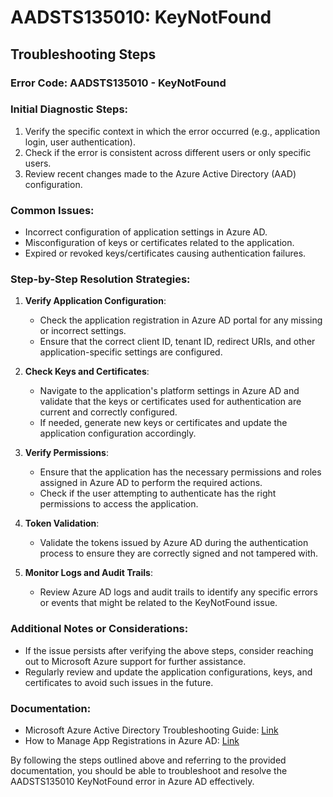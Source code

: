 # AADSTS135010: KeyNotFound


## Troubleshooting Steps
### Error Code: AADSTS135010 - KeyNotFound

### Initial Diagnostic Steps:
1. Verify the specific context in which the error occurred (e.g., application login, user authentication).
2. Check if the error is consistent across different users or only specific users.
3. Review recent changes made to the Azure Active Directory (AAD) configuration.

### Common Issues:
- Incorrect configuration of application settings in Azure AD.
- Misconfiguration of keys or certificates related to the application.
- Expired or revoked keys/certificates causing authentication failures.

### Step-by-Step Resolution Strategies:
1. **Verify Application Configuration**:
   - Check the application registration in Azure AD portal for any missing or incorrect settings.
   - Ensure that the correct client ID, tenant ID, redirect URIs, and other application-specific settings are configured.

2. **Check Keys and Certificates**:
   - Navigate to the application's platform settings in Azure AD and validate that the keys or certificates used for authentication are current and correctly configured.
   - If needed, generate new keys or certificates and update the application configuration accordingly.

3. **Verify Permissions**:
   - Ensure that the application has the necessary permissions and roles assigned in Azure AD to perform the required actions.
   - Check if the user attempting to authenticate has the right permissions to access the application.

4. **Token Validation**:
   - Validate the tokens issued by Azure AD during the authentication process to ensure they are correctly signed and not tampered with.

5. **Monitor Logs and Audit Trails**:
   - Review Azure AD logs and audit trails to identify any specific errors or events that might be related to the KeyNotFound issue.

### Additional Notes or Considerations:
- If the issue persists after verifying the above steps, consider reaching out to Microsoft Azure support for further assistance.
- Regularly review and update the application configurations, keys, and certificates to avoid such issues in the future.

### Documentation:
- Microsoft Azure Active Directory Troubleshooting Guide: [Link](https://docs.microsoft.com/en-us/azure/active-directory/fundamentals/active-directory-troubleshooting)
- How to Manage App Registrations in Azure AD: [Link](https://docs.microsoft.com/en-us/azure/active-directory/manage-apps/manage-applications-portal)

By following the steps outlined above and referring to the provided documentation, you should be able to troubleshoot and resolve the AADSTS135010 KeyNotFound error in Azure AD effectively.